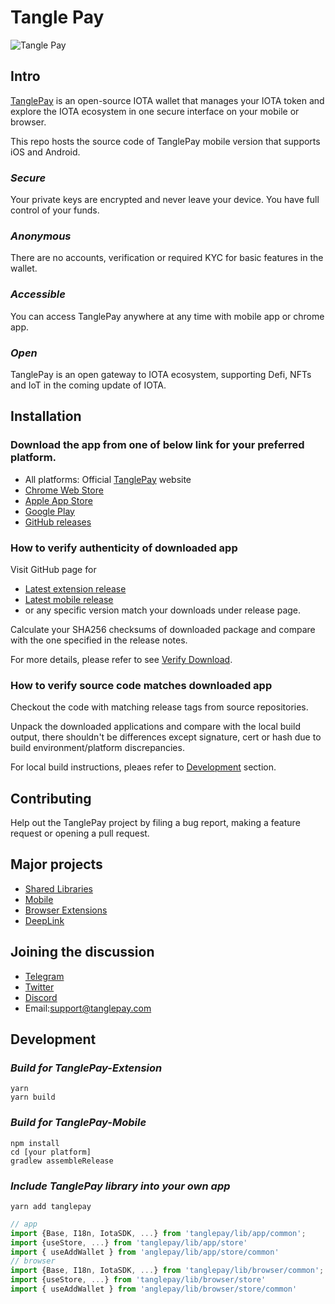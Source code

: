 # Tangle Pay
![Tangle Pay](https://tanglepay.com/image/TanglePayLogo.png "Tangle Pay")

## Intro
[TanglePay](https://www.tanglepay.com) is an open-source IOTA wallet that manages your IOTA token and explore the IOTA ecosystem
in one secure interface on your mobile or browser.

This repo hosts the source code of TanglePay mobile version that supports iOS and Android.

### *Secure*
Your private keys are encrypted and never leave your device. You have full control of your funds.

### *Anonymous*
There are no accounts, verification or required KYC for basic features in the wallet.

### *Accessible*
You can access TanglePay anywhere at any time with mobile app or chrome app.

### *Open*
TanglePay is an open gateway to IOTA ecosystem, supporting Defi, NFTs and IoT in the coming update of IOTA.

## Installation
### Download the app from one of below link for your preferred platform.
- All platforms: Official [TanglePay](https://www.tanglepay.com) website
- [Chrome Web Store](https://chrome.google.com/webstore/detail/tanglepay-iota-wallet/hbneiaclpaaglopiogfdhgccebncnjmc)
- [Apple App Store](https://apps.apple.com/us/app/tanglepay-iota-wallet/id1591026253)
- [Google Play](https://play.google.com/store/apps/details?id=com.cat.iota)
- [GitHub releases](https://github.com/TanglePay/TanglePay-Mobile/releases/)

### How to verify authenticity of downloaded app
Visit GitHub page for
- [Latest extension release](https://github.com/TanglePay/TanglePay-Extension/releases/latest)
- [Latest mobile release](https://github.com/TanglePay/TanglePay-Mobile/releases/latest)
- or any specific version match your downloads under release page.

Calculate your SHA256 checksums of downloaded package and compare with the one specified in the release notes.

For more details, please refer to see [Verify Download](docs/VerifyDownload.md).

### How to verify source code matches downloaded app
Checkout the code with matching release tags from source repositories.

Unpack the downloaded applications and compare with the local build output, there shouldn't be differences except signature, cert or hash due to build environment/platform discrepancies.

For local build instructions, pleaes refer to [Development](#Development) section.

## Contributing
Help out the TanglePay project by filing a bug report, making a feature request or opening a pull request. 

## Major projects
- [Shared Libraries](https://github.com/TanglePay/TanglePay)
- [Mobile](https://github.com/TanglePay/TanglePay-Mobile)
- [Browser Extensions](https://github.com/TanglePay/TanglePay-Extension)
- [DeepLink](https://github.com/TanglePay/TanglePay-DeepLink)

## Joining the discussion
- [Telegram](https://t.me/tanglepay)
- [Twitter](https://twitter.com/tanglepaycom)
- [Discord](https://discord.gg/5yMCwbdjZ3)
- Email:support@tanglepay.com 

## Development
### *Build for TanglePay-Extension*
```
yarn
yarn build
```

### *Build for TanglePay-Mobile*
```
npm install
cd [your platform]
gradlew assembleRelease
```

### *Include TanglePay library into your own app*
```
yarn add tanglepay
```
``` javascript
// app
import {Base, I18n, IotaSDK, ...} from 'tanglepay/lib/app/common';
import {useStore, ...} from 'tanglepay/lib/app/store'
import { useAddWallet } from 'anglepay/lib/app/store/common'
// browser
import {Base, I18n, IotaSDK, ...} from 'tanglepay/lib/browser/common';
import {useStore, ...} from 'tanglepay/lib/browser/store'
import { useAddWallet } from 'anglepay/lib/browser/store/common'
```